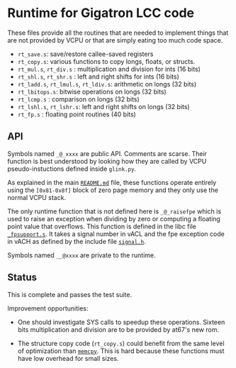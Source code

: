 
# Runtime for Gigatron LCC code

These files provide all the routines that are needed to implement
things that are not provided by VCPU or that are simply eating too
much code space.


 * `rt_save.s`: save/restore callee-saved registers
 * `rt_copy.s`: various functions to copy longs, floats, or structs.
 * `rt_mul.s`, `rt_div.s` : multiplication and division for ints (16 bits)
 * `rt_shl.s`, `rt_shr.s` : left and right shifts for ints (16 bits)
 * `rt_ladd.s`, `rt_lmul.s`, `rt_ldiv.s`: arithmetic on longs (32 bits)
 * `rt_lbitops.s`: bitwise operations on longs (32 bits)
 * `rt_lcmp.s` : comparison on longs (32 bits)
 * `rt_lshl.s`, `rt_lshr.s`: left and right shifts on longs (32 bits)
 * `rt_fp.s` : floating point routines (40 bits)

## API

Symbols named `_@_xxxx` are public API. Comments are scarse.
Their function is best understood by looking how they are called
by VCPU pseudo-instuctions defined inside `glink.py`.

As explained in the main [`README.md`](../../README.md) file, these functions
operate entirely using the `[0x81-0x8f]` block of zero page memory and 
they only use the normal VCPU stack.

The only runtime function that is not defined here is `_@_raisefpe`
which is used to raise an exception when dividing by zero or computing
a floating point value that overflows. This function is defined in the
libc file [`_fpsupport.s`](../libc/_fpsupport.s). It takes a signal
number in vACL and the fpe exception code in vACH as defined by the
include file [`signal.h`](../../include/gigatron/signal.h).

Symbols named `__@xxxx` are private to the runtime.


## Status

This is complete and passes the test suite.

Improvement opportunities:

 * One should investigate SYS calls to speedup these operations. 
   Sixteen bits multiplication and division are to be provided by at67's new rom.
   
 * The structure copy code (`rt_copy.s`) could benefit from the same level
   of optimization than [`memcpy`](../libc/memcpy.s).  This is hard
   because these functions must have low overhead for small sizes.

